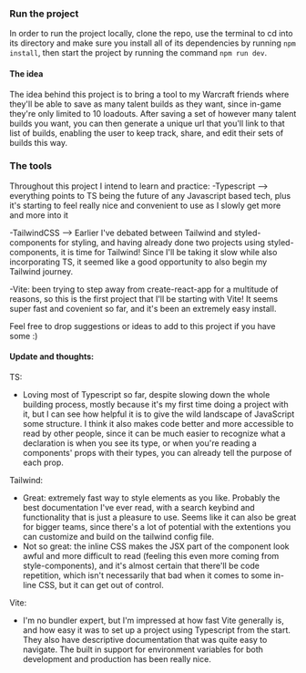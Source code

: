 ### Run the project

In order to run the project locally, clone the repo, use the terminal to cd into its directory and make sure you install all of its dependencies by running `npm install`, then start the project by running the command `npm run dev`.

#### The idea

The idea behind this project is to bring a tool to my Warcraft friends where they'll be able to save as many talent builds as they want, since in-game they're only limited to 10 loadouts. After saving a set of however many talent builds you want, you can then generate a unique url that you'll link to that list of builds, enabling the user to keep track, share, and edit their sets of builds this way.

### The tools

Throughout this project I intend to learn and practice:
-Typescript --> everything points to TS being the future of any Javascript based tech, plus it's starting to feel really nice and convenient to use as I slowly get more and more into it

-TailwindCSS --> Earlier I've debated between Tailwind and styled-components for styling, and having already done two projects using styled-components, it is time for Tailwind! Since I'll be taking it slow while also incorporating TS, it seemed like a good opportunity to also begin my Tailwind journey.

-Vite: been trying to step away from create-react-app for a multitude of reasons, so this is the first project that I'll be starting with Vite! It seems super fast and covenient so far, and it's been an extremely easy install.

Feel free to drop suggestions or ideas to add to this project if you have some :)

#### Update and thoughts:

TS:

- Loving most of Typescript so far, despite slowing down the whole building process, mostly because it's my first time doing a project with it, but I can see how helpful it is to give the wild landscape of JavaScript some structure. I think it also makes code better and more accessible to read by other people, since it can be much easier to recognize what a declaration is when you see its type, or when you're reading a components' props with their types, you can already tell the purpose of each prop.

Tailwind:

- Great: extremely fast way to style elements as you like. Probably the best documentation I've ever read, with a search keybind and functionality that is just a pleasure to use. Seems like it can also be great for bigger teams, since there's a lot of potential with the extentions you can customize and build on the tailwind config file.
- Not so great: the inline CSS makes the JSX part of the component look awful and more difficult to read (feeling this even more coming from style-components), and it's almost certain that there'll be code repetition, which isn't necessarily that bad when it comes to some in-line CSS, but it can get out of control.

Vite:

- I'm no bundler expert, but I'm impressed at how fast Vite generally is, and how easy it was to set up a project using Typescript from the start. They also have descriptive documentation that was quite easy to navigate. The built in support for environment variables for both development and production has been really nice.
